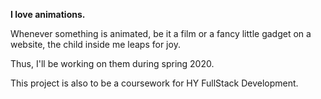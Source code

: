 **I love animations.**

Whenever something is animated, be it a film or a fancy little gadget on a website, the child inside me leaps for joy.


Thus, I'll be working on them during spring 2020.



This project is also to be a coursework for HY FullStack Development.

